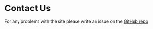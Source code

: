 # Contact Us
For any problems with the site  please write an issue on the [GitHub repo](https://github.com/IBM/model-recycling)